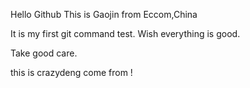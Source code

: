 Hello Github
This is Gaojin from Eccom,China

It is my first git command test.
Wish everything is good.

Take good care.

this is crazydeng come from !